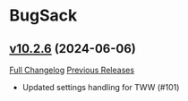 # BugSack

## [v10.2.6](https://github.com/funkydude/BugSack/tree/v10.2.6) (2024-06-06)
[Full Changelog](https://github.com/funkydude/BugSack/compare/v10.2.5...v10.2.6) [Previous Releases](https://github.com/funkydude/BugSack/releases)

- Updated settings handling for TWW (#101)  
